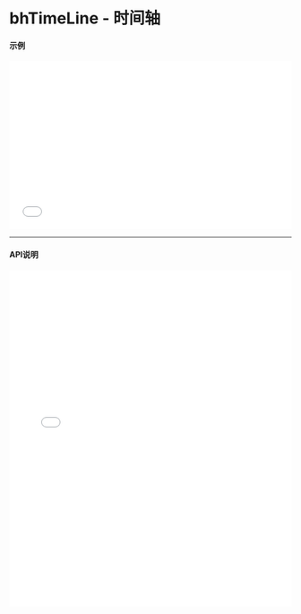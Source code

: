 # bhTimeLine - 时间轴

#### 示例

<iframe width="100%" height="300" src="//jsrun.net/28kKp/embedded/all/light/" allowfullscreen="allowfullscreen" frameborder="0"></iframe>

*****
#### API说明

<iframe width="100%" height="600" src="../black_hole/1.0/module-bhTimeLine.html" frameborder="0" id="innerFrame"></iframe>